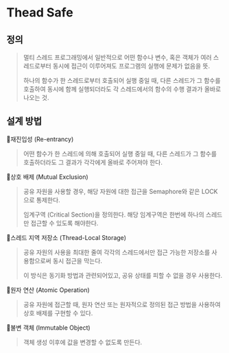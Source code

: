 # Thead Safe

## 정의

> 멀티 스레드 프로그래밍에서 일반적으로 어떤 함수나 변수, 혹은 객체가 여러 스레드로부터 동시에 접근이 이루어져도 프로그램의 실행에 문제가 없음을 뜻.
> 
> 하나의 함수가 한 스레드로부터 호출되어 실행 중일 때, 다른 스레드가 그 함수를 호출하여 동시에 함께 실행되더라도 각 스레드에서의 함수의 수행 결과가 올바로 나오는 것.

## 설계 방법

📌재진입성 (Re-entrancy)

> 어떤 함수가 한 스레드에 의해 호출되어 실행 중일 때, 다른 스레드가 그 함수를 호출하더라도 그 결과가 각각에게 올바로 주어져야 한다.

📌상호 배제 (Mutual Exclusion)

> 공유 자원을 사용할 경우, 해당 자원에 대한 접근을 Semaphore와 같은 LOCK으로 통제한다.
> 
> 임계구역 (Critical Section)을 정의한다. 해당 임계구역은 한번에 하나의 스레드만 접근할 수 있도록 해야한다.


📌스레드 지역 저장소 (Thread-Local Storage)

> 공유 자원의 사용을 최대한 줄여 각각의 스레드에서만 접근 가능한 저장소를 사용함으로써 동시 접근을 막는다.
> 
> 이 방식은 동기화 방법과 관련되어있고, 공유 상태를 피할 수 없을 경우 사용한다.

📌원자 연산 (Atomic Operation)

> 공유 자원에 접근할 때, 원자 연산 또는 원자적으로 정의된 접근 방법을 사용하여 상호 배제를 구현할 수 있다.

📌불변 객체 (Immutable Object)

> 객체 생성 이후에 값을 변경할 수 없도록 만든다.
